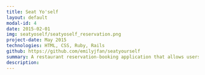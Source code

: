 ```yaml
---
title: Seat Yo'self
layout: default
modal-id: 4
date: 2015-02-01
img: seatyoself/seatyoself_reservation.png 
project-date: May 2015
technologies: HTML, CSS, Ruby, Rails 
github: https://github.com/emilyjfan/seatyourself
summary: A restaurant reservation-booking application that allows users to view restaurants, make reservations, and add their own restaurants. 
description: 
---
```

